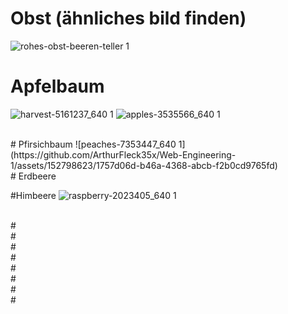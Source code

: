 # Obst (ähnliches bild finden)
![rohes-obst-beeren-teller 1](https://github.com/ArthurFleck35x/Web-Engineering-1/assets/152798623/6561660f-7da5-4c7f-bf60-414ca841f9a3)
<br />
# Apfelbaum
![harvest-5161237_640 1](https://github.com/ArthurFleck35x/Web-Engineering-1/assets/152798623/07acd993-f761-4fbf-b0b4-8cc4cfed01d4)
![apples-3535566_640 1](https://github.com/ArthurFleck35x/Karteikartensystem/assets/152798623/8a4debb1-982b-4ed7-a33a-c594d21d2fd6)

<br />
# Pfirsichbaum
![peaches-7353447_640 1](https://github.com/ArthurFleck35x/Web-Engineering-1/assets/152798623/1757d06d-b46a-4368-abcb-f2b0cd9765fd)
<br />
# Erdbeere

#Himbeere
![raspberry-2023405_640 1](https://github.com/ArthurFleck35x/Karteikartensystem/assets/152798623/7758abf7-9128-45ab-ae8e-d0c1c3017efd)

<br />
#
<br />
#
<br />
#
<br />
#
<br />
#
<br />
#
<br />
#
<br />
#
